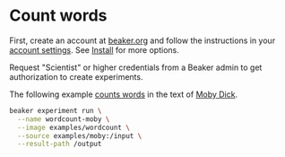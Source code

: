 # Count words

First, create an account at [beaker.org](https://beaker.org) and follow the instructions in your [account settings](https://beaker.org/user). See [Install](../first/install.md) for more options.

Request "Scientist" or higher credentials from a Beaker admin to get authorization to create experiments.

The following example [counts words](https://beaker.org/bp/im_qbjvcda1sed7) in the text of [Moby Dick](https://beaker.org/ds/ds_1hz9k6sgxi0a).

```bash
beaker experiment run \
  --name wordcount-moby \
  --image examples/wordcount \
  --source examples/moby:/input \
  --result-path /output
```
